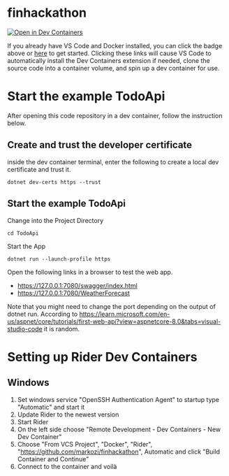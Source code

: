 # finhackathon
[![Open in Dev Containers](https://img.shields.io/static/v1?label=Dev%20Containers&message=Open&color=blue&logo=visualstudiocode)](https://vscode.dev/redirect?url=vscode://ms-vscode-remote.remote-containers/cloneInVolume?url=https://github.com/markozi/finhackathon)

If you already have VS Code and Docker installed, you can click the badge above or [here](https://vscode.dev/redirect?url=vscode://ms-vscode-remote.remote-containers/cloneInVolume?url=https://github.com/markozi/finhackathon) to get started. Clicking these links will cause VS Code to automatically install the Dev Containers extension if needed, clone the source code into a container volume, and spin up a dev container for use.

# Start the example TodoApi
After opening this code repository in a dev container, follow the instruction below.

## Create and trust the developer certificate
inside the dev container terminal, enter the following to create a local dev certificate and trust it.
```
dotnet dev-certs https --trust
```

## Start the example TodoApi
Change into the Project Directory
```
cd TodoApi
```

Start the App
```
dotnet run --launch-profile https
```

Open the following links in a browser to test the web app.
* https://127.0.0.1:7080/swagger/index.html
* https://127.0.0.1:7080/WeatherForecast

Note that you might need to change the port depending on the output of dotnet run. According to https://learn.microsoft.com/en-us/aspnet/core/tutorials/first-web-api?view=aspnetcore-8.0&tabs=visual-studio-code it is random.

# Setting up Rider Dev Containers
## Windows
1. Set windows service "OpenSSH Authentication Agent" to startup type "Automatic" and start it
2. Update Rider to the newest version
3. Start Rider
4. On the left side choose "Remote Development - Dev Containers - New Dev Container"
5. Choose "From VCS Project", "Docker", "Rider", "https://github.com/markozi/finhackathon", Automatic and click "Build Container and Continue"
6. Connect to the container and voilà
